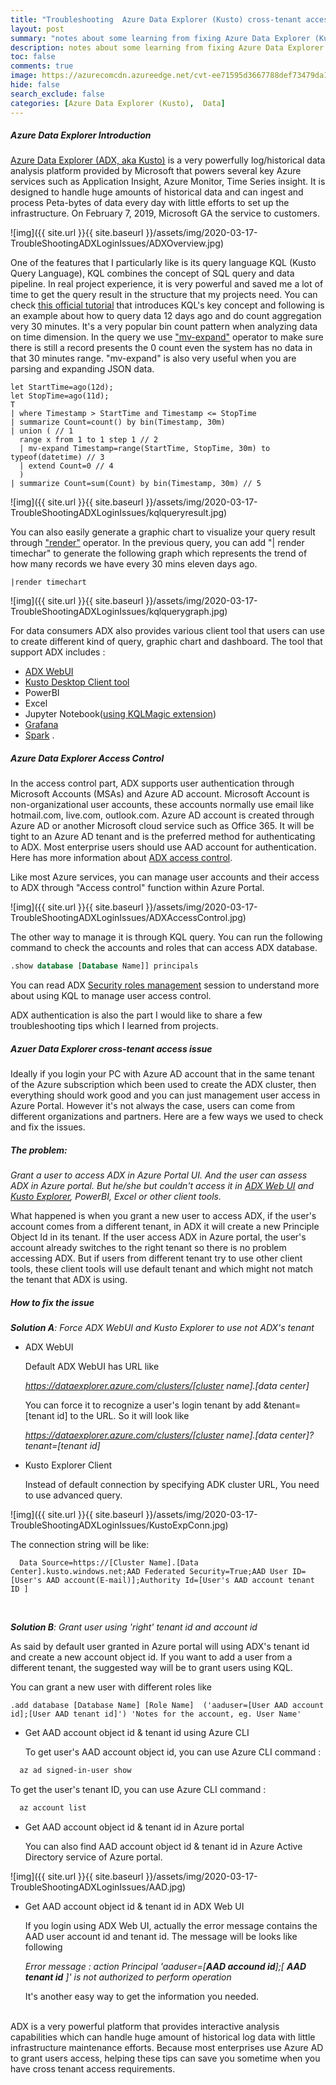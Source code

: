 ```yaml
---
title: "Troubleshooting  Azure Data Explorer (Kusto) cross-tenant access issues"
layout: post
summary: "notes about some learning from fixing Azure Data Explorer (Kusto) cross-tenant access issues  "
description: notes about some learning from fixing Azure Data Explorer (Kusto) cross-tenant access issues 
toc: false
comments: true
image: https://azurecomcdn.azureedge.net/cvt-ee71595d3667788def73479da1629d673313a0b081e460fc596839b82f34a2df/images/page/services/machine-learning/mlops/steps/mlops-slide1-step3.svg
hide: false
search_exclude: false
categories: [Azure Data Explorer (Kusto),  Data]
---
```


##### Azure Data Explorer Introduction

[Azure Data Explorer (ADX, aka Kusto)](https://docs.microsoft.com/en-us/azure/data-explorer/data-explorer-overview) is a very powerfully log/historical data analysis platform provided by Microsoft that powers several key Azure services such as Application Insight, Azure Monitor, Time Series insight. It is designed to handle huge amounts of historical data and can ingest and process Peta-bytes of data every day with little efforts to set up the infrastructure. On February 7, 2019, Microsoft GA the service to customers. 

![img]({{ site.url }}{{ site.baseurl }}/assets/img/2020-03-17-TroubleShootingADXLoginIssues/ADXOverview.jpg)

One of the features that I particularly like is its query language KQL (Kusto Query Language), KQL combines the concept of SQL query and data pipeline. In real project experience, it is very powerful and saved me a lot of time to get the query result in the structure that my projects need. You can check [this official tutorial](https://docs.microsoft.com/en-us/azure/kusto/query/tutorial?pivots=azuredataexplorer) that introduces KQL's key concept and following is an example about how to query data 12 days ago and do count aggregation very 30 minutes. It's a very popular bin count pattern when analyzing data on time dimension. In the query we use ["mv-expand"](https://docs.microsoft.com/en-us/azure/kusto/query/mvexpandoperator) operator to make sure there is still a record presents the 0 count even the system has no data in that 30 minutes range. "mv-expand" is also very useful when you are parsing and expanding JSON data. 

```
let StartTime=ago(12d);
let StopTime=ago(11d);
T
| where Timestamp > StartTime and Timestamp <= StopTime 
| summarize Count=count() by bin(Timestamp, 30m)
| union ( // 1
  range x from 1 to 1 step 1 // 2
  | mv-expand Timestamp=range(StartTime, StopTime, 30m) to typeof(datetime) // 3
  | extend Count=0 // 4
  )
| summarize Count=sum(Count) by bin(Timestamp, 30m) // 5
```
![img]({{ site.url }}{{ site.baseurl }}/assets/img/2020-03-17-TroubleShootingADXLoginIssues/kqlqueryresult.jpg)

You can also easily generate a graphic chart to visualize your query result through ["render"](https://docs.microsoft.com/en-us/azure/kusto/query/renderoperator?pivots=azuredataexplorer) operator. In the previous query, you can add "| render timechar" to generate the following graph which represents the trend of how many records we have every 30 mins eleven days ago. 
```
|render timechart 
```
![img]({{ site.url }}{{ site.baseurl }}/assets/img/2020-03-17-TroubleShootingADXLoginIssues/kqlquerygraph.jpg)


For data consumers ADX also provides various client tool that users can use to create different kind of query, graphic chart and dashboard. The tool that support ADX includes :
  - [ADX WebUI](https://docs.microsoft.com/en-us/azure/data-explorer/web-query-data)
  - [Kusto Desktop Client tool](https://docs.microsoft.com/en-us/azure/kusto/tools/kusto-explorer)
  - PowerBI
  - Excel 
  - Jupyter Notebook([using KQLMagic extension](https://github.com/microsoft/jupyter-Kqlmagic))
  - [Grafana](https://docs.microsoft.com/en-us/azure/data-explorer/grafana)
  - [Spark](https://github.com/Azure/azure-kusto-spark)   . 

##### Azure Data Explorer Access Control

In the access control part, ADX supports user authentication through Microsoft Accounts (MSAs) and Azure AD account. Microsoft Account is non-organizational user accounts, these accounts normally use email like hotmail.com, live.com, outlook.com. Azure AD account is created through Azure AD or another Microsoft cloud service such as Office 365. It will be tight to an Azure AD tenant and is the preferred method for authenticating to ADX.  Most enterprise users should use AAD account for authentication. Here has more information about [ADX access control](https://docs.microsoft.com/zh-tw/azure/kusto/management/access-control/). 


Like most Azure services, you can manage user accounts and their access to ADX through "Access control" function within Azure Portal. 

![img]({{ site.url }}{{ site.baseurl }}/assets/img/2020-03-17-TroubleShootingADXLoginIssues/ADXAccessControl.jpg)

The other way to manage it is through KQL query. You can run the following command to check the accounts and roles that can access ADX database. 

```sql
.show database [Database Name]] principals 
```

You can read ADX [Security roles management](https://docs.microsoft.com/en-us/azure/kusto/management/security-roles) session to understand more about using  KQL to manage user access control. 

ADX authentication is also the part I would like to share a few troubleshooting tips which  I learned from projects. 


##### Azuer Data Explorer cross-tenant access issue

Ideally if you login your PC with Azure AD account that in the same tenant of the Azure subscription which been used to create the ADX cluster, then everything should work good and you can just management user access in Azure Portal. However it's not always the case, users can come from different organizations and partners. Here are a few ways we used to check and fix the issues. 

##### The problem:
*Grant a user to access ADX in Azure Portal UI. And the user can assess ADX in Azure portal. But he/she but couldn't access it in [ADX Web UI]((https://docs.microsoft.com/en-us/azure/data-explorer/web-query-data)) and [Kusto Explorer](https://docs.microsoft.com/en-us/azure/kusto/tools/kusto-explorer), PowerBI, Excel or other client tools.*

What happened is when you grant a new user to access ADX, if the user's account comes from a different tenant, in ADX it will create a new Principle Object Id in its tenant. If the user access ADX in Azure portal, the user's account already switches to the right tenant so there is no problem accessing ADX. But if users from different tenant try to use other client tools, these client tools will use default tenant and which might not match the tenant that ADX is using.  

##### How to fix the issue

_**Solution A**: Force ADX WebUI and Kusto Explorer to use not ADX's tenant_

* ADX WebUI

  Default ADX WebUI has URL like 

  _https://dataexplorer.azure.com/clusters/[cluster name].[data center]_

  You can force it to recognize a user's login tenant by add &tenant=[tenant id] to the URL. So it will look like

  _https://dataexplorer.azure.com/clusters/[cluster name].[data center]?tenant=[tenant id]_

* Kusto Explorer Client

  Instead of default connection by specifying ADK cluster URL, You need to use advanced query. 

![img]({{ site.url }}{{ site.baseurl }}/assets/img/2020-03-17-TroubleShootingADXLoginIssues/KustoExpConn.jpg)

  The connection string will be like:

```
  Data Source=https://[Cluster Name].[Data Center].kusto.windows.net;AAD Federated Security=True;AAD User ID=[User's AAD account(E-mail)];Authority Id=[User's AAD account tenant ID ]
```

<br>

_**Solution B**: Grant user using 'right' tenant id and account id_

As said by default user granted in Azure portal will using ADX's tenant id and create a new account object id. If you want to add a user from a different tenant, the suggested way will be to grant users using KQL. 

You can grant a new user with different roles like

```kql 
.add database [Database Name] [Role Name]  ('aaduser=[User AAD account id];[User AAD tenant id]') 'Notes for the account, eg. User Name'

```

* Get AAD account object id & tenant id using Azure CLI

  To get user's AAD account object id, you can use Azure CLI command :

```bash
  az ad signed-in-user show 
```

  To get the user's tenant ID, you can use Azure CLI command :

```bash
  az account list 
```

* Get AAD account object id & tenant id in Azure portal

  You can also find AAD account object id & tenant id in Azure Active Directory service of  Azure portal. 

![img]({{ site.url }}{{ site.baseurl }}/assets/img/2020-03-17-TroubleShootingADXLoginIssues/AAD.jpg)


* Get AAD account object id & tenant id in ADX Web UI 

  If you login using ADX Web UI, actually the error message contains the AAD user account id and tenant id. The message will be looks like following 

  _Error message : 
action Principal 'aaduser=[__AAD accound id__];[ __AAD tenant id__ ]' is not authorized to perform operation_

  It's another easy way to get the information you needed. 

<br>
ADX is a very powerful platform that provides interactive analysis capabilities which can handle huge amount of historical log data with little infrastructure maintenance efforts. Because most enterprises use Azure AD to grant users access, helping these tips can save you sometime when you have cross tenant access requirements. 
